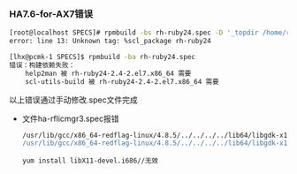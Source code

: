 ### HA7.6-for-AX7错误

```bash
[root@localhost SPECS]# rpmbuild -bs rh-ruby24.spec -D '_topdir /home/redflag/HA7.6-for-AX7/.mockbuild/.build_dir'
error: line 13: Unknown tag: %scl_package rh-ruby24
```

```bash
[lhx@pcmk-1 SPECS]$ rpmbuild -ba rh-ruby24.spec 
错误：构建依赖失败：
	help2man 被 rh-ruby24-2.4-2.el7.x86_64 需要
	scl-utils-build 被 rh-ruby24-2.4-2.el7.x86_64 需要
```

以上错误通过手动修改.spec文件完成

- 文件ha-rflicmgr3.spec报错

  ```bash
  /usr/lib/gcc/x86_64-redflag-linux/4.8.5/../../../../lib64/libgdk-x11-2.0.so: undefined reference to `XRRFreeMonitors'
  /usr/lib/gcc/x86_64-redflag-linux/4.8.5/../../../../lib64/libgdk-x11-2.0.so: undefined reference to `XRRGetMonitors'
  ```

  ```
  yum install libX11-devel.i686//无效
  ```

  


